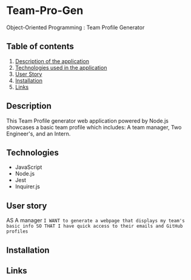 # Team-Pro-Gen
Object-Oriented Programming : Team Profile Generator

## Table of contents

1. [Description of the application](#description)
2. [Technologies used in the application](#technologies)
3. [User Story](#Userstory)
4. [Installation](#installation)
5. [Links](#links)


## Description 

This Team Profile generator web application powered by Node.js showcases a basic team profile which includes: A team manager, Two Engineer's, and an Intern. 

## Technologies

* JavaScript 
* Node.js 
* Jest 
* Inquirer.js

## User story

AS A manager
`I WANT to generate a webpage that displays my team's basic info
SO THAT I have quick access to their emails and GitHub profiles`

## Installation
## Links 
